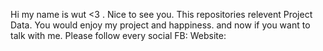 Hi my name is wut <3 . Nice to see you.
This repositories relevent Project Data.
You would enjoy my project and happiness.
and now if you want to talk with me. 
Please follow every social
FB:
Website:
